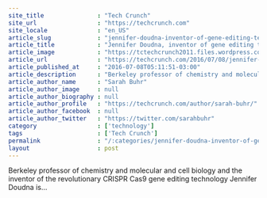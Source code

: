 ```yaml
---
site_title               : "Tech Crunch"
site_url                 : "https://techcrunch.com"
site_locale              : "en_US"
article_slug             : "jennifer-doudna-inventor-of-gene-editing-technology-crispr-cas9-is-coming-to-disrupt"
article_title            : "Jennifer Doudna, inventor of gene editing technology CRISPR Cas9, is coming to Disrupt"
article_image            : "https://tctechcrunch2011.files.wordpress.com/2016/07/gettyimages-517322026.jpg?w=764&h=400&crop=1"
article_url              : "https://techcrunch.com/2016/07/08/jennifer-doudna-inventor-of-gene-editing-technology-crispr-cas9-is-coming-to-disrupt/"
article_published_at     : "2016-07-08T05:11:51-03:00"
article_description      : "Berkeley professor of chemistry and molecular and cell biology and the inventor of the revolutionary CRISPR Cas9 gene editing technology Jennifer Doudna is..."
article_author_name      : "Sarah Buhr"
article_author_image     : null
article_author_biography : null
article_author_profile   : "https://techcrunch.com/author/sarah-buhr/"
article_author_facebook  : null
article_author_twitter   : "https://twitter.com/sarahbuhr"
category                 : ['technology']
tags                     : ['Tech Crunch']
permalink                : "/:categories/jennifer-doudna-inventor-of-gene-editing-technology-crispr-cas9-is-coming-to-disrupt/"
layout                   : post
---
```


Berkeley professor of chemistry and molecular and cell biology and the inventor of the revolutionary CRISPR Cas9 gene editing technology Jennifer Doudna is...
